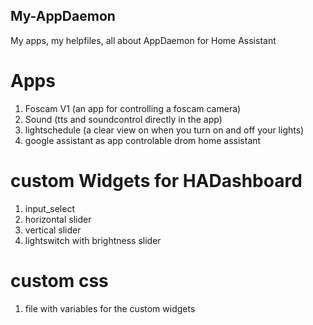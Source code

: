 ## My-AppDaemon
My apps, my helpfiles, all about AppDaemon for Home Assistant

# Apps

1) Foscam V1 (an app for controlling a  foscam camera)
2) Sound (tts and soundcontrol directly in the app)
3) lightschedule (a clear view on when you turn on and off your lights)
4) google assistant as app controlable drom home assistant

# custom Widgets for HADashboard

1) input_select
2) horizontal slider
3) vertical slider
4) lightswitch with brightness slider

# custom css

1) file with variables for the custom widgets



